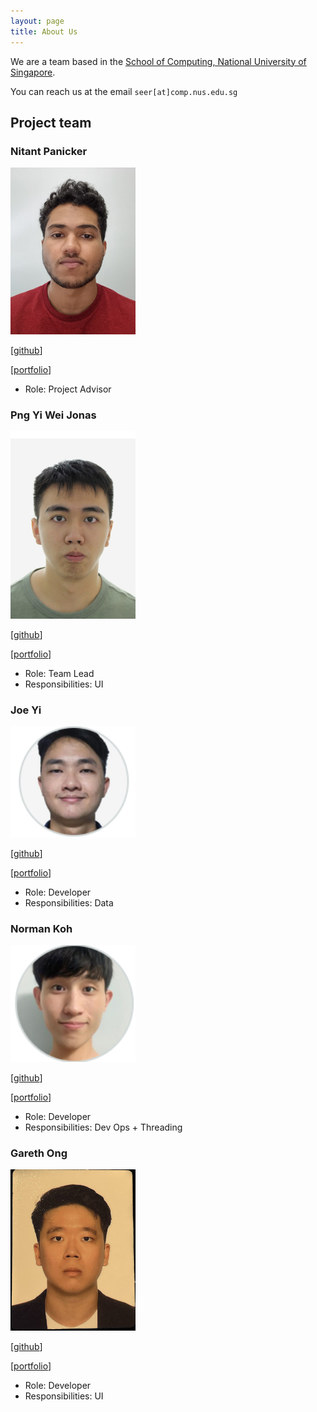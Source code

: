 ```yaml
---
layout: page
title: About Us
---
```


We are a team based in the [School of Computing, National University of Singapore](http://www.comp.nus.edu.sg).

You can reach us at the email `seer[at]comp.nus.edu.sg`

## Project team

### Nitant Panicker

<img src="images/nitant-p.png" width="200px">

[[github](https://github.com/nitant-p)]

[[portfolio](team/nitant-p.md)]

* Role: Project Advisor

### Png Yi Wei Jonas

<img src="images/jonaspng.png" width="200px">

[[github](http://github.com/jonaspng)]

[[portfolio](team/jonaspng.md)]

* Role: Team Lead
* Responsibilities: UI

### Joe Yi

<img src="images/jjoeyi.png" width="200px">

[[github](http://github.com/jjoeyi)]

[[portfolio](team/jjoeyi.md)]

* Role: Developer
* Responsibilities: Data

### Norman Koh

<img src="images/normkoh.png" width="200px">

[[github](http://github.com/normkoh)]

[[portfolio](team/normkoh.md)]

* Role: Developer
* Responsibilities: Dev Ops + Threading

### Gareth Ong

<img src="images/garethong.png" width="200px">

[[github](http://github.com/GarethOng)]

[[portfolio](team/garethong.md)]

* Role: Developer
* Responsibilities: UI
